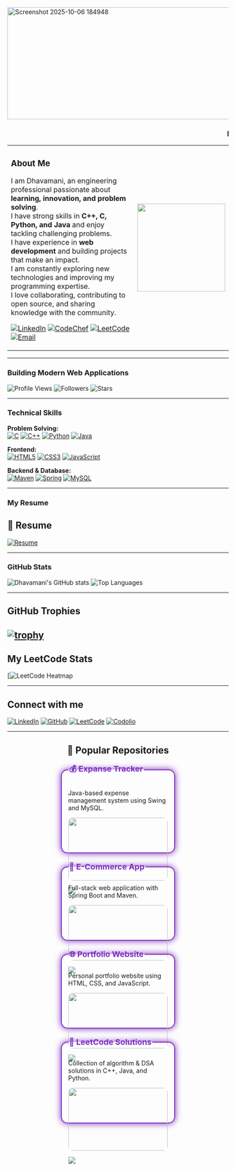 
<img width="888" height="255" alt="Screenshot 2025-10-06 184948" src="https://github.com/user-attachments/assets/ac60eea9-d165-4502-aad4-5dce8c5fe1b7" />

<h3 align="center">
  <marquee behavior="scroll" direction="left" scrollamount="6">
     Full-Stack Developer | C++ | Spring Boot 
  </marquee>
</h3>




<table>
<tr>
<td>
  
###  About Me
  
I am Dhavamani, an engineering professional passionate about **learning, innovation, and problem solving**.  
I have strong skills in **C++, C, Python, and Java** and enjoy tackling challenging problems.  
I have experience in **web development** and building projects that make an impact.  
I am constantly exploring new technologies and improving my programming expertise.  
I love collaborating, contributing to open source, and sharing knowledge with the community.


[![LinkedIn](https://img.shields.io/badge/LinkedIn-0077B5?style=for-the-badge&logo=linkedin&logoColor=white)](https://www.linkedin.com/in/dhavamani-a-7b452a332?utm_source=share&utm_campaign=share_via&utm_content=profile&utm_medium=android_app) 
[![CodeChef](https://img.shields.io/badge/CodeChef-333333?style=for-the-badge&logo=codechef&logoColor=white)](https://www.codechef.com/users/dhavamani_16) 
[![LeetCode](https://img.shields.io/badge/LeetCode-FFA116?style=for-the-badge&logo=leetcode&logoColor=white)](https://leetcode.com/u/Dhavamani_16/) 
[![Email](https://img.shields.io/badge/Email-D14836?style=for-the-badge&logo=gmail&logoColor=white)](mailto:your-kit27.cse16@example.com)

</td>
<td>
  <img src="https://github.com/user-attachments/assets/a5ecef3c-6bbc-4aa5-9c29-befd2628571d" width="200" />
</td>
</tr>
</table>


---

###  Building Modern Web Applications

![Profile Views](https://komarev.com/ghpvc/?username=dhavamani16&color=7B2CBF)
![Followers](https://img.shields.io/github/followers/dhavamani16?label=Followers&style=social)
![Stars](https://img.shields.io/github/stars/dhavamani16?label=Stars&style=social)

---
###  Technical Skills

**Problem Solving:**  
[![C](https://img.shields.io/badge/C-00599C?style=for-the-badge&logo=c&logoColor=white)](https://en.wikipedia.org/wiki/C_(programming_language)) 
[![C++](https://img.shields.io/badge/C++-00599C?style=for-the-badge&logo=c%2B%2B&logoColor=white)](https://en.wikipedia.org/wiki/C%2B%2B) 
[![Python](https://img.shields.io/badge/Python-3776AB?style=for-the-badge&logo=python&logoColor=white)](https://www.python.org/) 
[![Java](https://img.shields.io/badge/Java-007396?style=for-the-badge&logo=java&logoColor=white)](https://www.java.com/)

**Frontend:**  
[![HTML5](https://img.shields.io/badge/HTML5-E34F26?style=for-the-badge&logo=html5&logoColor=white)](https://developer.mozilla.org/en-US/docs/Web/HTML) 
[![CSS3](https://img.shields.io/badge/CSS3-1572B6?style=for-the-badge&logo=css3&logoColor=white)](https://developer.mozilla.org/en-US/docs/Web/CSS)
[![JavaScript](https://img.shields.io/badge/JavaScript-F7DF1E?style=for-the-badge&logo=javascript&logoColor=black)](https://developer.mozilla.org/en-US/docs/Web/JavaScript)

**Backend & Database:**  
[![Maven](https://img.shields.io/badge/Maven-C71A36?style=for-the-badge&logo=apachemaven&logoColor=white)](https://maven.apache.org/) 
[![Spring](https://img.shields.io/badge/Spring-6DB33F?style=for-the-badge&logo=spring&logoColor=white)](https://spring.io/)
[![MySQL](https://img.shields.io/badge/MySQL-4479A1?style=for-the-badge&logo=mysql&logoColor=white)](https://www.mysql.com/)

---

###  My Resume
## 📄 Resume
[![Resume](https://img.shields.io/badge/Resume-Click%20Here-blue?style=for-the-badge&logo=adobe&logoColor=white)](https://drive.google.com/file/d/1pNpEkQl1Ky1icCJeNCQ27sGEmm-STUqk/view?usp=drivesdk)

---

###  GitHub Stats
![Dhavamani's GitHub stats](https://github-readme-stats.vercel.app/api?username=dhavamani16&show_icons=true&theme=radical)
![Top Languages](https://github-readme-stats.vercel.app/api/top-langs/?username=dhavamani16&layout=compact&theme=radical)


---

##  GitHub Trophies

[![trophy](https://github-profile-trophy.vercel.app/?username=dhavamani16&theme=darkhub&no-frame=true&no-bg=true&margin-w=10)](https://github.com/ryo-ma/github-profile-trophy)
---

##  My LeetCode Stats

[![LeetCode Heatmap](https://leetcard.jacoblin.cool/Dhavamani_16?theme=dark&ext=heatmap)

---

## Connect with me

[![LinkedIn](https://img.shields.io/badge/LinkedIn-0077B5?style=for-the-badge&logo=linkedin&logoColor=white)](https://www.linkedin.com/in/dhavamani-a-7b452a332?utm_source=share&utm_campaign=share_via&utm_content=profile&utm_medium=android_app)
[![GitHub](https://img.shields.io/badge/GitHub-181717?style=for-the-badge&logo=github&logoColor=white)](https://github.com/dhavamani16)
[![LeetCode](https://img.shields.io/badge/LeetCode-FFA116?style=for-the-badge&logo=leetcode&logoColor=white)](https://leetcode.com/u/Dhavamani_16/)
[![Codolio](https://img.shields.io/badge/Codolio-FF6F61?style=for-the-badge&logo=codio&logoColor=white)](https://codolio.com/profile/DHAVAMANIA)

---

<h2 align="center">🌟 Popular Repositories</h2>

<div style="display: flex; flex-wrap: wrap; justify-content: center; gap:20px;">

  <!-- Row 1, Column 1 -->
  <fieldset style="flex: 0 0 45%; border:2px solid #7B2CBF; border-radius:15px; padding:15px; box-shadow:0 0 15px #7B2CBF;">
    <legend style="font-weight:bold; color:#7B2CBF; font-size:18px;">💰 Expanse Tracker</legend>
    <p>Java-based expense management system using Swing and MySQL.</p>
    <img src="https://raw.githubusercontent.com/dhavamani16/ExpanseTrack/main/assets/screenshot.png" width="100%" style="border-radius:10px;" />
    <p>
      <a href="https://github.com/dhavamani16/ExpanseTrack">
        <img src="https://img.shields.io/badge/View%20Project-7B2CBF?style=for-the-badge&logo=github&logoColor=white"/>
      </a>
    </p>
  </fieldset>

  <!-- Row 1, Column 2 -->
  <fieldset style="flex: 0 0 45%; border:2px solid #7B2CBF; border-radius:15px; padding:15px; box-shadow:0 0 15px #7B2CBF;">
    <legend style="font-weight:bold; color:#7B2CBF; font-size:18px;">🛒 E-Commerce App</legend>
    <p>Full-stack web application with Spring Boot and Maven.</p>
    <img src="https://raw.githubusercontent.com/dhavamani16/Ecommerce/main/assets/screenshot.png" width="100%" style="border-radius:10px;" />
    <p>
      <a href="https://github.com/dhavamani16/Ecommerce">
        <img src="https://img.shields.io/badge/View%20Project-7B2CBF?style=for-the-badge&logo=github&logoColor=white"/>
      </a>
    </p>
  </fieldset>

  <!-- Row 2, Column 1 -->
  <fieldset style="flex: 0 0 45%; border:2px solid #7B2CBF; border-radius:15px; padding:15px; box-shadow:0 0 15px #7B2CBF;">
    <legend style="font-weight:bold; color:#7B2CBF; font-size:18px;">🌐 Portfolio Website</legend>
    <p>Personal portfolio website using HTML, CSS, and JavaScript.</p>
    <img src="https://raw.githubusercontent.com/dhavamani16/Portfolio/main/assets/screenshot.png" width="100%" style="border-radius:10px;" />
    <p>
      <a href="https://github.com/dhavamani16/Portfolio">
        <img src="https://img.shields.io/badge/View%20Project-7B2CBF?style=for-the-badge&logo=github&logoColor=white"/>
      </a>
    </p>
  </fieldset>

  <!-- Row 2, Column 2 -->
  <fieldset style="flex: 0 0 45%; border:2px solid #7B2CBF; border-radius:15px; padding:15px; box-shadow:0 0 15px #7B2CBF;">
    <legend style="font-weight:bold; color:#7B2CBF; font-size:18px;">🧩 LeetCode Solutions</legend>
    <p>Collection of algorithm & DSA solutions in C++, Java, and Python.</p>
    <img src="https://raw.githubusercontent.com/dhavamani16/LeetCode/main/assets/screenshot.png" width="100%" style="border-radius:10px;" />
    <p>
      <a href="https://github.com/dhavamani16/LeetCode">
        <img src="https://img.shields.io/badge/View%20Project-7B2CBF?style=for-the-badge&logo=github&logoColor=white"/>
      </a>
    </p>
  </fieldset>

</div>


<!--
**dhavamani16/dhavamani16** is a ✨ _special_ ✨ repository because its `README.md` (this file) appears on your GitHub profile.

Here are some ideas to get you started:

- 🔭 I’m currently working on ...
- 🌱 I’m currently learning ...
- 👯 I’m looking to collaborate on ...
- 🤔 I’m looking for help with ...
- 💬 Ask me about ...
- 📫 How to reach me: ...
- 😄 Pronouns: ...
- ⚡ Fun fact: ...
-->
